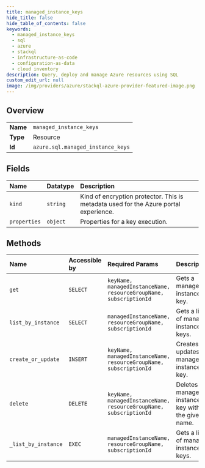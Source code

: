 ```yaml
---
title: managed_instance_keys
hide_title: false
hide_table_of_contents: false
keywords:
  - managed_instance_keys
  - sql
  - azure    
  - stackql
  - infrastructure-as-code
  - configuration-as-data
  - cloud inventory
description: Query, deploy and manage Azure resources using SQL
custom_edit_url: null
image: /img/providers/azure/stackql-azure-provider-featured-image.png
---
```

  
    

## Overview
<table><tbody>
<tr><td><b>Name</b></td><td><code>managed_instance_keys</code></td></tr>
<tr><td><b>Type</b></td><td>Resource</td></tr>
<tr><td><b>Id</b></td><td><code>azure.sql.managed_instance_keys</code></td></tr>
</tbody></table>

## Fields
| Name | Datatype | Description |
|:-----|:---------|:------------|
| `kind` | `string` | Kind of encryption protector. This is metadata used for the Azure portal experience. |
| `properties` | `object` | Properties for a key execution. |
## Methods
| Name | Accessible by | Required Params | Description |
|:-----|:--------------|:----------------|:------------|
| `get` | `SELECT` | `keyName, managedInstanceName, resourceGroupName, subscriptionId` | Gets a managed instance key. |
| `list_by_instance` | `SELECT` | `managedInstanceName, resourceGroupName, subscriptionId` | Gets a list of managed instance keys. |
| `create_or_update` | `INSERT` | `keyName, managedInstanceName, resourceGroupName, subscriptionId` | Creates or updates a managed instance key. |
| `delete` | `DELETE` | `keyName, managedInstanceName, resourceGroupName, subscriptionId` | Deletes the managed instance key with the given name. |
| `_list_by_instance` | `EXEC` | `managedInstanceName, resourceGroupName, subscriptionId` | Gets a list of managed instance keys. |
